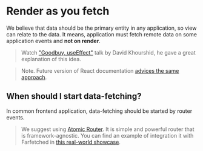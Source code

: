 # Render as you fetch

We believe that data should be the primary entity in any application, so view can relate to the data. It means, application must fetch remote data on some application events and **not on render**.

> Watch ["Goodbuy, useEffect"](https://www.youtube.com/watch?v=HPoC-k7Rxwo) talk by David Khourshid, he gave a great explanation of this idea.

> Note. Future version of React documentation [advices the same approach](https://beta.reactjs.org/learn/you-might-not-need-an-effect#fetching-data).

## When should I start data-fetching?

In common frontend application, data-fetching should be started by router events.

> We suggest using [Atomic Router](https://atomic-router.github.io). It is simple and powerful router that is framework-agnostic. You can find an example of integration it with Farfetched in [this real-world showcase](../../apps/showcase/solid-real-world-rick-morty/).

